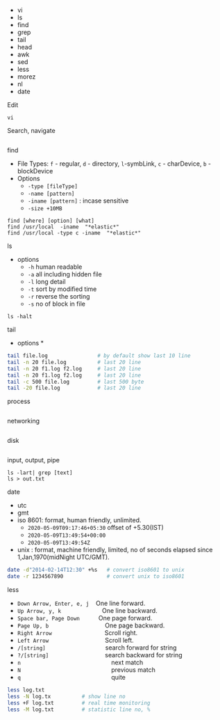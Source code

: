 
* vi
* ls
* find
* grep
* tail
* head
* awk
* sed
* less
* morez
* nl
* date


Edit
```
vi
```

Search, navigate
```

```

find
* File Types: `f` - regular, `d` - directory, `l`-symbLink, `c` - charDevice, `b` - blockDevice
* Options
    * `-type [fileType]` 
    * `-name [pattern]`
    * `-iname [pattern]` : incase sensitive
    * `-size +10MB`
```
find [where] [option] [what]
find /usr/local  -iname  "*elastic*"
find /usr/local -type c -iname  "*elastic*"
```

ls
* options
    * `-h`  human readable
    * `-a` all including hidden file
    * `-l` long detail
    * `-t` sort by modified time
    * `-r` reverse the sorting
    * `-s` no of block in file

```
ls -halt
```

tail
* options
    * 

```bash
tail file.log                # by default show last 10 line
tail -n 20 file.log          # last 20 line
tail -n 20 f1.log f2.log     # last 20 line
tail -n 20 f1.log f2.log     # last 20 line
tail -c 500 file.log         # last 500 byte
tail -20 file.log            # last 20 line
```

process
```

```

networking
```

```

disk
```

```

input, output, pipe
```
ls -lart| grep [text]
ls > out.txt
```

date
* utc
* gmt
* iso 8601: format, human friendly, unlimited. 
    * `2020-05-09T09:17:46+05:30`  offset of +5.30(IST)
    * `2020-05-09T13:49:54+00:00`
    * `2020-05-09T13:49:54Z` 
* unix : format, machine friendly, limited, no of seconds elapsed since 1,Jan,1970(midNight UTC/GMT). 

```bash
date -d"2014-02-14T12:30" +%s   # convert iso8601 to unix
date -r 1234567890              # convert unix to iso8601
```

less
* `Down Arrow, Enter, e, j`    One line forward.
* `Up Arrow, y, k`                        One line backward.
* `Space bar, Page Down`           One page forward.
* `Page Up, b`                                 One page backward.
* `Right Arrow`                               Scroll right.
* `Left Arrow`	                                Scroll left.
* `/[string]`                                   search forward for string
* `?/[string]`                                 search backward for string
* `n`                                                     next match
* `N`                                                     previous match
* `q`                                                     quite

```bash
less log.txt
less -N log.tx          # show line no
less +F log.txt         # real time monitoring 
less -M log.txt         # statistic line no, % 
```